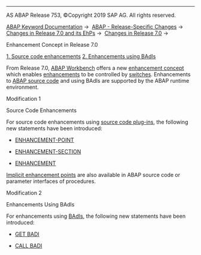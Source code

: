   

* * *

AS ABAP Release 753, ©Copyright 2019 SAP AG. All rights reserved.

[ABAP Keyword Documentation](javascript:call_link\('abenabap.htm'\)) →  [ABAP - Release-Specific Changes](javascript:call_link\('abennews.htm'\)) →  [Changes in Release 7.0 and its EhPs](javascript:call_link\('abennews-70_ehps.htm'\)) →  [Changes in Release 7.0](javascript:call_link\('abennews-70.htm'\)) → 

Enhancement Concept in Release 7.0

[1\. Source code enhancements](#!ABAP_MODIFICATION_1@1@)
[
2\. Enhancements using BAdIs](#!ABAP_MODIFICATION_2@2@)

From Release 7.0, [ABAP Workbench](javascript:call_link\('abenabap_workbench_glosry.htm'\) "Glossary Entry") offers a new [enhancement concept](javascript:call_link\('abenenhancement_concept_glosry.htm'\) "Glossary Entry") which enables [enhancements](javascript:call_link\('abenenhancement_glosry.htm'\) "Glossary Entry") to be controlled by [switches](javascript:call_link\('abenswitch_german_glosry.htm'\) "Glossary Entry"). Enhancements to [ABAP source code](javascript:call_link\('abenabap_source_code_glosry.htm'\) "Glossary Entry") and using BAdIs are supported by the ABAP runtime environment.

Modification 1

Source Code Enhancements

For source code enhancements using [source code plug-ins](javascript:call_link\('abensource_code_plugin_glosry.htm'\) "Glossary Entry"), the following new statements have been introduced:

-   [ENHANCEMENT-POINT](javascript:call_link\('abapenhancement-point.htm'\))
    
-   [ENHANCEMENT-SECTION](javascript:call_link\('abapenhancement-section.htm'\))
    
-   [ENHANCEMENT](javascript:call_link\('abapenhancement.htm'\))
    

[Implicit enhancement points](javascript:call_link\('abenimplicit_enh_points.htm'\)) are also available in ABAP source code or parameter interfaces of procedures.

Modification 2

Enhancements Using BAdIs

For enhancements using [BAdIs](javascript:call_link\('abenbadi_glosry.htm'\) "Glossary Entry"), the following new statements have been introduced:

-   [GET BADI](javascript:call_link\('abapget_badi.htm'\))
    
-   [CALL BADI](javascript:call_link\('abapcall_badi.htm'\))